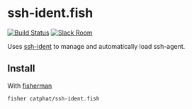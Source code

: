 # ssh-ident.fish

[![Build Status][travis-badge]][travis-link]
[![Slack Room][slack-badge]][slack-link]


Uses [ssh-ident](ccontavalli/ssh-ident) to manage and automatically load ssh-agent.

## Install

With [fisherman]

```
fisher catphat/ssh-ident.fish
```

[travis-link]: https://travis-ci.org/CatPhat/ssh-ident.fish
[travis-badge]: https://img.shields.io/travis/catphat/ssh-ident.fish.svg
[slack-link]: https://fisherman-wharf.herokuapp.com
[slack-badge]: https://fisherman-wharf.herokuapp.com/badge.svg
[fisherman]: https://github.com/fisherman/fisherman
